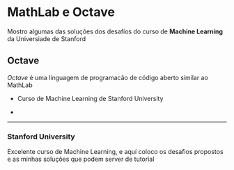 # MathLab e Octave
 
Mostro algumas das soluções dos desafíos do curso de **Machine Learning** da Universiade de Stanford

## Octave

_Octave_ é uma linguagem de programacão de código aberto similar ao MathLab

* Curso de Machine Learning de Stanford University

*
___

### Stanford University

Excelente curso de Machine Learning, e aquí coloco os desafios propostos e as minhas soluções que podem server de tutorial

